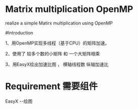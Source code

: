 # Matrix multiplication OpenMP
 realize a simple Matirx multiplication using OpenMP
 
#Introduction

 1、用OpenMP实现多线程（基于CPU）的矩阵加速。  
 
 2、使用了 较多个数的小矩阵 和 一个大矩阵相乘  
 
 3、用EasyX绘出加速比图 ， 横轴线程数 纵轴加速比  
   
   


# Requirement 需要组件  

 EasyX --绘图  
 